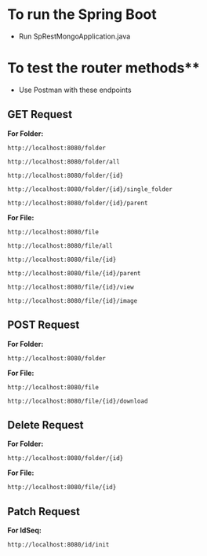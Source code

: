 # To run the Spring Boot

- Run SpRestMongoApplication.java

# To test the router methods**

- Use Postman with these endpoints


## GET Request
**For Folder:**
```
http://localhost:8080/folder

http://localhost:8080/folder/all

http://localhost:8080/folder/{id}

http://localhost:8080/folder/{id}/single_folder

http://localhost:8080/folder/{id}/parent
```

**For File:**
```
http://localhost:8080/file

http://localhost:8080/file/all

http://localhost:8080/file/{id}

http://localhost:8080/file/{id}/parent

http://localhost:8080/file/{id}/view

http://localhost:8080/file/{id}/image
```


## POST Request
**For Folder:**
```
http://localhost:8080/folder
```

**For File:**
```
http://localhost:8080/file

http://localhost:8080/file/{id}/download
```

## Delete Request
**For Folder:**
```
http://localhost:8080/folder/{id}
```

**For File:**
```
http://localhost:8080/file/{id}
```

## Patch Request
**For IdSeq:**
```
http://localhost:8080/id/init
```